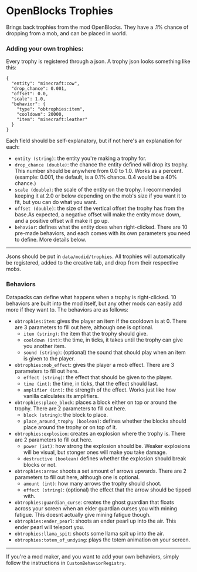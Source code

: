 # OpenBlocks Trophies

Brings back trophies from the mod OpenBlocks. They have a .1% chance of dropping from a mob, and can be placed in world.

### Adding your own trophies:

Every trophy is registered through a json. A trophy json looks something like this:

```
{
  "entity": "minecraft:cow",
  "drop_chance": 0.001,
  "offset": 0.0,
  "scale": 1.0,
  "behavior": {
    "type": "obtrophies:item",
    "cooldown": 20000,
    "item": "minecraft:leather"
  }
}
```

Each field should be self-explanatory, but if not here's an explanation for each:
- `entity (string)`: the entity you're making a trophy for. 
- `drop_chance (double)`: the chance the entity defined will drop its trophy. This number should be anywhere from 0.0 to 1.0. Works as a percent. (example: 0.001, the default, is a 0.1% chance. 0.4 would be a 40% chance.)
- `scale (double)`: the scale of the entity on the trophy. I recommended keeping it at 2.0 or below depending on the mob's size if you want it to fit, but you can do what you want.
- `offset (double)`: the size of the vertical offset the trophy has from the base.As expected, a negative offset will make the entity move down, and a positive offset will make it go up.
- `behavior`: defines what the entity does when right-clicked. There are 10 pre-made behaviors, and each comes with its own parameters you need to define. More details below.
---
Jsons should be put in `data/modid/trophies`. All trophies will automatically be registered, added to the creative tab, and drop from their respective mobs.

### Behaviors
Datapacks can define what happens when a trophy is right-clicked. 10 behaviors are built into the mod itself, but any other mods can easily add more if they want to. The behaviors are as follows:
- `obtrophies:item`: gives the player an item if the cooldown is at 0. There are 3 parameters to fill out here, although one is optional.
  - `item (string)`: the item that the trophy should give. 
  - `cooldown (int)`: the time, in ticks, it takes until the trophy can give you another item. 
  - `sound (string)`: (optional) the sound that should play when an item is given to the player. 
- `obtrophies:mob_effect`: gives the player a mob effect. There are 3 parameters to fill out here.
  - `effect (string)`: the effect that should be given to the player. 
  - `time (int)`: the time, in ticks, that the effect should last. 
  - `amplifier (int)`: the strength of the effect. Works just like how vanilla calculates its amplifiers.
- `obtrophies:place_block`: places a block either on top or around the trophy. There are 2 parameters to fill out here.
  - `block (string)`: the block to place. 
  - `place_around_trophy (boolean)`: defines whether the blocks should place around the trophy or on top of it.
- `obtrophies:explosion`: creates an explosion where the trophy is. There are 2 parameters to fill out here.
  - `power (int)`: how strong the explosion should be. Weaker explosions will be visual, but stonger ones will make you take damage.
  - `destructive (boolean)` defines whether the explosion should break blocks or not.
- `obtrophies:arrow`: shoots a set amount of arrows upwards. There are 2 parameters to fill out here, although one is optional.
  - `amount (int)`: how many arrows the trophy should shoot.
  - `effect (string)`: (optional) the effect that the arrow should be tipped with.
- `obtrophies:guardian_curse`: creates the ghost guardian that floats across your screen when an elder guardian curses you with mining fatigue. This doesnt actually give mining fatigue though.
- `obtrophies:ender_pearl`: shoots an ender pearl up into the air. This ender pearl will teleport you. 
- `obtrophies:llama_spit`: shoots some llama spit up into the air.
- `obtrophies:totem_of_undying`: plays the totem animation on your screen. 
---
If you're a mod maker, and you want to add your own behaviors, simply follow the instructions in `CustomBehaviorRegistry`.
